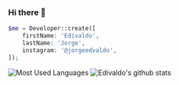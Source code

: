 ### Hi there 👋

```php
$me = Developer::create([
    firstName: 'Edivaldo',
    lastName: 'Jorge',
    instagram: '@jorgeedvaldo',
]);
```

![Most Used Languages](https://github-readme-stats.vercel.app/api/top-langs/?username=jorgeedvaldo&count_private=true&layout=compact)
![Edivaldo's github stats](https://github-readme-stats.vercel.app/api?username=jorgeedvaldo&show_icons=true&count_private=true)
